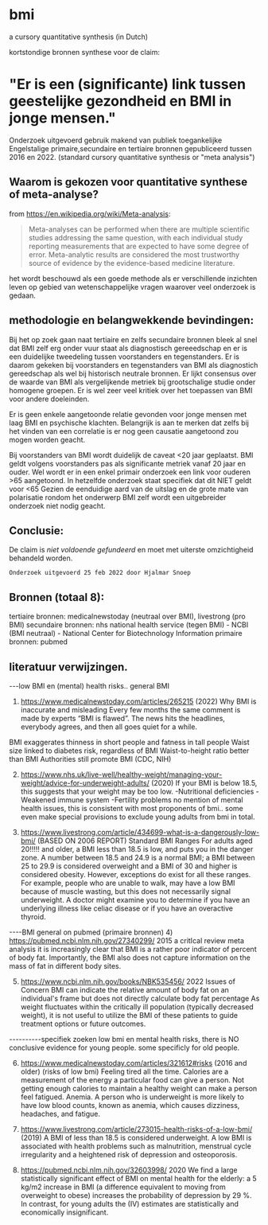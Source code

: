 # bmi
a cursory quantitative synthesis (in Dutch)

kortstondige bronnen synthese voor de claim:

# "Er is een (significante) link tussen geestelijke gezondheid en BMI in jonge mensen."

Onderzoek uitgevoerd gebruik makend van publiek toegankelijke 
Engelstalige primaire,secundaire en tertiaire bronnen gepubliceerd tussen 2016 en 2022.
(standard cursory quantitative synthesis or "meta analysis")

## Waarom is gekozen voor quantitative synthese of meta-analyse?
from https://en.wikipedia.org/wiki/Meta-analysis:
>   Meta-analyses can be performed when there are multiple scientific studies addressing the same question, 
>   with each individual study reporting measurements that are expected to have some degree of error. 
>   Meta-analytic results are considered the most trustworthy source of evidence by the evidence-based medicine literature.

het wordt beschouwd als een goede methode als er verschillende inzichten leven op gebied van wetenschappelijke vragen waarover
veel onderzoek is gedaan.

## methodologie en belangwekkende bevindingen:
Bij het op zoek gaan naat tertiaire en zelfs secundaire bronnen bleek al snel dat
BMI zelf erg onder vuur staat als diagnostisch gereeedschap en er is een duidelijke tweedeling tussen voorstanders en tegenstanders.
Er is daarom gekeken bij voorstanders en tegenstanders van BMI als diagnostich gereedschap als wel bij historisch neutrale bronnen.
Er lijkt consensus over de waarde van BMI als vergelijkende metriek bij grootschalige studie onder homogene groepen.
Er is wel zeer veel kritiek over het toepassen van BMI voor andere doeleinden.

Er is geen enkele aangetoonde relatie gevonden voor jonge mensen met laag BMI en psychische klachten.
Belangrijk is aan te merken dat zelfs bij het vinden van een correlatie is er nog geen causatie aangetoond zou mogen worden geacht.

Bij voorstanders van BMI wordt duidelijk de caveat <20 jaar geplaatst. 
BMI geldt volgens voorstanders pas als significante metriek vanaf 20 jaar en ouder.
Wel wordt er in een enkel primair onderzoek een link voor ouderen >65 aangetoond.
In hetzelfde onderzoek staat specifiek dat dit NIET geldt voor <65
Gezien de eenduidige aard van de uitslag en de grote mate van polarisatie rondom het onderwerp BMI zelf
wordt een uitgebreider onderzoek niet nodig geacht.

## Conclusie:
De claim is *niet voldoende gefundeerd* en moet met uiterste omzichtigheid behandeld worden.


```
Onderzoek uitgevoerd 25 feb 2022 door Hjalmar Snoep
```

## Bronnen (totaal 8):
tertiaire bronnen:  medicalnewstoday (neutraal over BMI), livestrong (pro BMI)
secundaire bronnen: nhs national health service (tegen BMI) - NCBI (BMI neutraal) - National Center for Biotechnology Information
primaire bronnen:   pubmed 



## literatuur verwijzingen.
---low BMI en (mental) health risks.. general BMI


1) https://www.medicalnewstoday.com/articles/265215 (2022)
Why BMI is inaccurate and misleading
Every few months the same comment is made by experts “BMI is flawed”. The news hits the headlines, everybody agrees, and then all goes quiet for a while.

BMI exaggerates thinness in short people and fatness in tall people
Waist size linked to diabetes risk, regardless of BMI
Waist-to-height ratio better than BMI
Authorities still promote BMI (CDC, NIH)

2) https://www.nhs.uk/live-well/healthy-weight/managing-your-weight/advice-for-underweight-adults/ (2020)
If your BMI is below 18.5, this suggests that your weight may be too low.
-Nutritional deficiencies
-Weakened immune system
-Fertility problems
no mention of mental health issues, this is consistent with most proponents of bmi..
some even make special provisions to exclude young adults from bmi in total.

3) https://www.livestrong.com/article/434699-what-is-a-dangerously-low-bmi/ (BASED ON 2006 REPORT)
Standard BMI Ranges
For adults aged 20!!!!! and older, a BMI less than 18.5 is low, and puts you in the danger zone. A number between 18.5 and 24.9 is a normal BMI; a BMI between 25 to 29.9 is considered overweight and a BMI of 30 and higher is considered obesity. However, exceptions do exist for all these ranges. For example, people who are unable to walk, may have a low BMI because of muscle wasting, but this does not necessarily signal underweight.
 A doctor might examine you to determine if you have an underlying illness like celiac disease or if you have an overactive thyroid.

----BMI general on pubmed (primaire bronnen)
4) https://pubmed.ncbi.nlm.nih.gov/27340299/ 2015
 a critIcal review meta analysis
 it is increasingly clear that BMI is a rather poor indicator of percent of body fat.
 Importantly, the BMI also does not capture information on the mass of fat in different body sites.

5) https://www.ncbi.nlm.nih.gov/books/NBK535456/ 2022
Issues of Concern
BMI can indicate the relative amount of body fat on an individual's frame but does not directly calculate body fat percentage
As weight fluctuates within the critically ill population (typically decreased weight), it is not useful to utilize the BMI of these patients to guide treatment options or future outcomes.



----------specifiek zoeken low bmi en mental health risks, 
there is NO conclusive evidence for young people. some specificly for old people.

6) https://www.medicalnewstoday.com/articles/321612#risks (2016 and older)
(risks of low bmi) Feeling tired all the time. Calories are a measurement of the energy a particular food can give a person. Not getting enough calories to maintain a healthy weight can make a person feel fatigued.
Anemia. A person who is underweight is more likely to have low blood counts, known as anemia, which causes dizziness, headaches, and fatigue.

7) https://www.livestrong.com/article/273015-health-risks-of-a-low-bmi/ (2019)
A BMI of less than 18.5 is considered underweight. A low BMI is associated with health problems such as malnutrition, menstrual cycle irregularity and a heightened risk of depression and osteoporosis.

8) https://pubmed.ncbi.nlm.nih.gov/32603998/ 2020
We find a large statistically significant effect of BMI on mental health for the elderly:
a 5 kg/m2 increase in BMI (a difference equivalent to moving from overweight to obese)
increases the probability of depression by 29 %. In contrast,
for young adults the (IV) estimates are statistically and economically insignificant.
